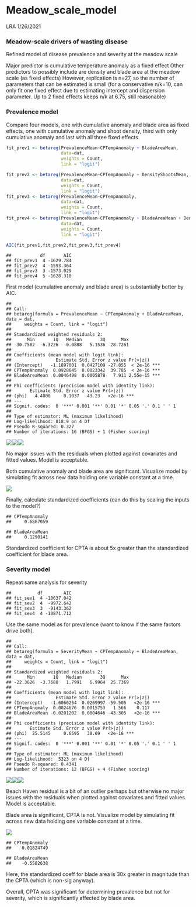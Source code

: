Meadow\_scale\_model
================
LRA
1/26/2021

### Meadow-scale drivers of wasting disease

Refined model of disease prevalence and severity at the meadow scale

Major predictor is cumulative temperature anomaly as a fixed effect
Other predictors to possibly include are density and blade area at the
meadow scale (as fixed effects) However, replication is n=27, so the
number of parameters that can be estimated is small (for a conservative
n/k=10, can only fit one fixed effect due to estimating intercept and
dispersion parameter. Up to 2 fixed effects keeps n/k at 6.75, still
reasonable)

### Prevalence model

Compare four models, one with cumulative anomaly and blade area as fixed
effects, one with cumulative anomaly and shoot density, third with only
cumulative anomaly and last with all three fixed effects

``` r
fit_prev1 <- betareg(PrevalenceMean~CPTempAnomaly + BladeAreaMean,
                     data=dat,
                     weights = Count,
                     link = "logit")

fit_prev2 <- betareg(PrevalenceMean~CPTempAnomaly + DensityShootsMean,
                     data=dat,
                     weights = Count,
                     link = "logit")
fit_prev3 <- betareg(PrevalenceMean~CPTempAnomaly,
                     data=dat,
                     weights = Count,
                     link = "logit")
fit_prev4 <- betareg(PrevalenceMean~CPTempAnomaly + BladeAreaMean + DensityShootsMean,
                     data=dat,
                     weights = Count,
                     link = "logit")

AIC(fit_prev1,fit_prev2,fit_prev3,fit_prev4)
```

    ##           df       AIC
    ## fit_prev1  4 -1629.784
    ## fit_prev2  4 -1593.364
    ## fit_prev3  3 -1573.029
    ## fit_prev4  5 -1628.318

First model (cumulative anomaly and blade area) is substantially better
by AIC.

    ## 
    ## Call:
    ## betareg(formula = PrevalenceMean ~ CPTempAnomaly + BladeAreaMean, data = dat, 
    ##     weights = Count, link = "logit")
    ## 
    ## Standardized weighted residuals 2:
    ##      Min       1Q   Median       3Q      Max 
    ## -30.7502  -6.3226  -0.0888   5.1536  28.7261 
    ## 
    ## Coefficients (mean model with logit link):
    ##                 Estimate Std. Error z value Pr(>|z|)    
    ## (Intercept)   -1.1897001  0.0427109 -27.855  < 2e-16 ***
    ## CPTempAnomaly  0.0928645  0.0023342  39.785  < 2e-16 ***
    ## BladeAreaMean  0.0046498  0.0005878   7.911 2.55e-15 ***
    ## 
    ## Phi coefficients (precision model with identity link):
    ##       Estimate Std. Error z value Pr(>|z|)    
    ## (phi)   4.4808     0.1037   43.23   <2e-16 ***
    ## ---
    ## Signif. codes:  0 '***' 0.001 '**' 0.01 '*' 0.05 '.' 0.1 ' ' 1 
    ## 
    ## Type of estimator: ML (maximum likelihood)
    ## Log-likelihood: 818.9 on 4 Df
    ## Pseudo R-squared: 0.327
    ## Number of iterations: 16 (BFGS) + 1 (Fisher scoring)

![](Meadow_scale_beta_files/figure-gfm/prev_model_eval-1.png)<!-- -->![](Meadow_scale_beta_files/figure-gfm/prev_model_eval-2.png)<!-- -->![](Meadow_scale_beta_files/figure-gfm/prev_model_eval-3.png)<!-- -->

No major issues with the residuals when plotted against covariates and
fitted values. Model is acceptable.

Both cumulative anomaly and blade area are significant. Visualize model
by simulating fit across new data holding one variable constant at a
time.

![](Meadow_scale_beta_files/figure-gfm/prev_model_viz-1.png)<!-- -->

Finally, calculate standardized coefficients (can do this by scaling the
inputs to the model?)

    ## CPTempAnomaly 
    ##     0.6867059

    ## BladeAreaMean 
    ##     0.1290141

Standardized coefficient for CPTA is about 5x greater than the
standardized coefficient for blade area.

### Severity model

Repeat same analysis for severity

    ##          df        AIC
    ## fit_sev1  4 -10637.042
    ## fit_sev2  4  -9972.642
    ## fit_sev3  3  -9143.362
    ## fit_sev4  4 -10871.712

Use the same model as for prevalence (want to know if the same factors
drive both).

    ## 
    ## Call:
    ## betareg(formula = SeverityMean ~ CPTempAnomaly + BladeAreaMean, data = dat, 
    ##     weights = Count, link = "logit")
    ## 
    ## Standardized weighted residuals 2:
    ##      Min       1Q   Median       3Q      Max 
    ## -22.3626  -3.7688   1.7991   6.9964  25.7369 
    ## 
    ## Coefficients (mean model with logit link):
    ##                 Estimate Std. Error z value Pr(>|z|)    
    ## (Intercept)   -1.6066254  0.0269997 -59.505   <2e-16 ***
    ## CPTempAnomaly  0.0024676  0.0015753   1.566    0.117    
    ## BladeAreaMean -0.0201202  0.0004646 -43.305   <2e-16 ***
    ## 
    ## Phi coefficients (precision model with identity link):
    ##       Estimate Std. Error z value Pr(>|z|)    
    ## (phi)  25.5145     0.6595   38.69   <2e-16 ***
    ## ---
    ## Signif. codes:  0 '***' 0.001 '**' 0.01 '*' 0.05 '.' 0.1 ' ' 1 
    ## 
    ## Type of estimator: ML (maximum likelihood)
    ## Log-likelihood:  5323 on 4 Df
    ## Pseudo R-squared: 0.4341
    ## Number of iterations: 12 (BFGS) + 4 (Fisher scoring)

![](Meadow_scale_beta_files/figure-gfm/sev_model_eval-1.png)<!-- -->![](Meadow_scale_beta_files/figure-gfm/sev_model_eval-2.png)<!-- -->![](Meadow_scale_beta_files/figure-gfm/sev_model_eval-3.png)<!-- -->

Beach Haven residual is a bit of an outlier perhaps but otherwise no
major issues with the residuals when plotted against covariates and
fitted values. Model is acceptable.

Blade area is significant, CPTA is not. Visualize model by simulating
fit across new data holding one variable constant at a time.

![](Meadow_scale_beta_files/figure-gfm/sev_model_viz-1.png)<!-- -->

    ## CPTempAnomaly 
    ##    0.01824749

    ## BladeAreaMean 
    ##    -0.5582638

Here, the standardized coeff for blade area is 30x greater in magnitude
than the CPTA (which is non-sig anyway).

Overall, CPTA was significant for determining prevalence but not for
severity, which is significantly affected by blade area.
